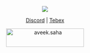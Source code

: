 <div align="center">
  <a href="https://dsc.gg/xtdev"> <img align="center" src="https://github.com/xT-Development/.github/assets/101474430/d2fbd286-a0d5-4056-95cd-22cb3f526283" /></a>

  <a>[Discord](https://dsc.gg/xtdev)</a> |
 <a>[Tebex](https://xtdev.tebex.io)</a> 
</div>

<div align="center">
  <a href="https://ko-fi.com/W7W2DTUIV"> <img align="center" src="https://cdn.ko-fi.com/cdn/kofi4.png?v=3" height="50" width="210" alt="aveek.saha" /></a>
</div>
